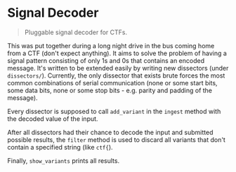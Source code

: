 # Signal Decoder

> Pluggable signal decoder for CTFs.

This was put together during a long night drive in the bus coming home from a CTF (don't expect anything). It aims to solve the problem of having a signal pattern consisting of only 1s and 0s that contains an encoded message. It's written to be extended easily by writing new dissectors (under `dissectors/`). Currently, the only dissector that exists brute forces the most common combinations of serial communication (none or some start bits, some data bits, none or some stop bits - e.g. parity and padding of the message).

Every dissector is supposed to call `add_variant` in the `ingest` method with the decoded value of the input.

After all dissectors had their chance to decode the input and submitted possible results, the `filter` method is used to discard all variants that don't contain a specified string (like `ctf{`).

Finally, `show_variants` prints all results.
